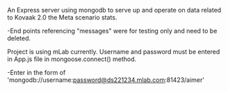 An Express server using mongodb to serve up and operate on data related to Kovaak 2.0 the Meta
scenario stats.

-End points referencing "messages" were for testing only and need to be deleted.

Project is using mLab currently. Username and password must be entered in App.js file in mongoose.connect() method.

-Enter in the form of 'mongodb://username:password@ds221234.mlab.com:81423/aimer'